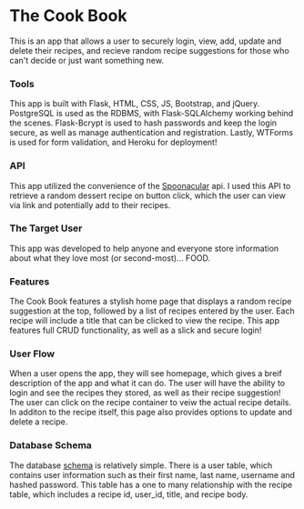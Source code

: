 # The Cook Book

This is an app that allows a user to securely login, view, add, update and delete their recipes, and recieve random recipe suggestions for those who can't decide or just want something new.

### Tools
This app is built with Flask, HTML, CSS, JS, Bootstrap, and jQuery. PostgreSQL is used as the RDBMS, with Flask-SQLAlchemy working behind the scenes. Flask-Bcrypt is used to hash passwords and keep the login secure, as well as manage authentication and registration. Lastly, WTForms is used for form validation, and Heroku for deployment!

### API
This app utilized the convenience of the [Spoonacular](https://spoonacular.com/food-api) api. I used this API to retrieve a random dessert recipe on button click, which the user can view via link and potentially add to their recipes.

### The Target User
This app was developed to help anyone and everyone store information about what they love most (or second-most)... FOOD. 

### Features
The Cook Book features a stylish home page that displays a random recipe suggestion at the top, followed by a list of recipes entered by the user. Each recipe will include a title that can be clicked to view the recipe. This app features full CRUD functionality, as well as a slick and secure login!

### User Flow
When a user opens the app, they will see homepage, which gives a breif description of the app and what it can do. The user will have the ability to login and see the recipes they stored, as well as their recipe suggestion! The user can click on the recipe container to veiw the actual recipe details. In additon to the recipe itself, this page also provides options to update and delete a recipe.

### Database Schema
The database [schema](schema.png) is relatively simple. There is a user table, which contains user information such as their first name, last name, username and hashed password. This table has a one to many relationship with the recipe table, which includes a recipe id, user_id, title, and recipe body.
